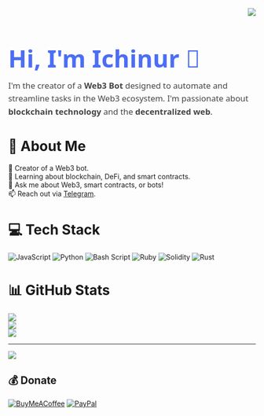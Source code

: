 <img align="right" src="https://visitor-badge.laobi.icu/badge?page_id=ichinur.ichinur&left_color=royalblue&right_color=black" />

<h1 style="font-size: 3.5em; color: #4c6ef5; font-family: 'Segoe UI', sans-serif; margin-bottom: 10px;">Hi, I'm Ichinur 👋</h1>

<p style="font-size: 1.2em; color: #444; font-family: 'Segoe UI', sans-serif; margin-top: 5px; line-height: 1.6; max-width: 800px; margin-bottom: 20px;">
  I'm the creator of a <strong>Web3 Bot</strong> designed to automate and streamline tasks in the Web3 ecosystem. 
  I'm passionate about <strong>blockchain technology</strong> and the <strong>decentralized web</strong>.
</p>

# 💫 About Me
🔭 Creator of a Web3 bot.<br>🌱 Learning about blockchain, DeFi, and smart contracts.<br>💬 Ask me about Web3, smart contracts, or bots!<br>📫 Reach out via [Telegram](https://t.me/litbrother).

# 💻 Tech Stack
![JavaScript](https://img.shields.io/badge/javascript-%23323330.svg?style=flat&logo=javascript&logoColor=%23F7DF1E) ![Python](https://img.shields.io/badge/python-3670A0?style=flat&logo=python&logoColor=ffdd54) ![Bash Script](https://img.shields.io/badge/bash_script-%23121011.svg?style=flat&logo=gnu-bash&logoColor=white) ![Ruby](https://img.shields.io/badge/ruby-%23CC342D.svg?style=flat&logo=ruby&logoColor=white) ![Solidity](https://img.shields.io/badge/Solidity-%23363636.svg?style=flat&logo=solidity&logoColor=white) ![Rust](https://img.shields.io/badge/rust-%23000000.svg?style=flat&logo=rust&logoColor=white)

# 📊 GitHub Stats
![](https://github-readme-stats.vercel.app/api?username=ichinur&theme=dark&hide_border=true&include_all_commits=false&count_private=false)<br/>
![](https://github-readme-streak-stats.herokuapp.com/?user=ichinur&theme=dark&hide_border=true)<br/>
![](https://github-readme-stats.vercel.app/api/top-langs/?username=ichinur&theme=dark&hide_border=true&include_all_commits=false&count_private=false&layout=compact)

---
[![](https://visitcount.itsvg.in/api?id=ichinur&icon=0&color=0)](https://visitcount.itsvg.in)

  ## 💰 Donate
  [![BuyMeACoffee](https://img.shields.io/badge/Buy%20Me%20a%20Coffee-ffdd00?style=for-the-badge&logo=buy-me-a-coffee&logoColor=black)](https://saweria.co/litbrother) [![PayPal](https://img.shields.io/badge/PayPal-00457C?style=for-the-badge&logo=paypal&logoColor=white)](https://paypal.me/ichinurahman) 

  
<!-- Proudly created with GPRM ( https://gprm.itsvg.in ) -->
